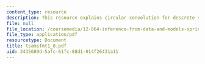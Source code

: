 ```yaml
---
content_type: resource
description: This resource explains circular convolution for descrete sequences.
file: null
file_location: /coursemedia/12-864-inference-from-data-and-models-spring-2005/3435689d5afc61fc88d1014f26431a11_tsamsfmt1_8.pdf
file_type: application/pdf
resourcetype: Document
title: tsamsfmt1_8.pdf
uid: 3435689d-5afc-61fc-88d1-014f26431a11
---
```

